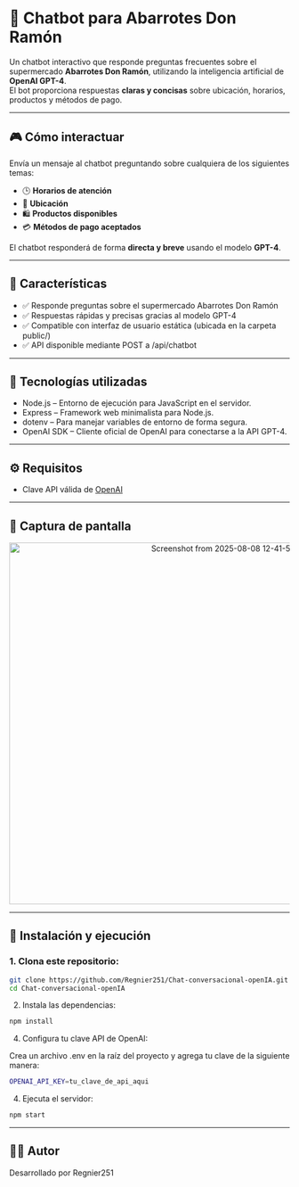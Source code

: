 # 🛒 Chatbot para Abarrotes Don Ramón

Un chatbot interactivo que responde preguntas frecuentes sobre el supermercado **Abarrotes Don Ramón**, utilizando la inteligencia artificial de **OpenAI GPT-4**.  
El bot proporciona respuestas **claras y concisas** sobre ubicación, horarios, productos y métodos de pago.

---

## 🎮 Cómo interactuar

Envía un mensaje al chatbot preguntando sobre cualquiera de los siguientes temas:

- 🕒 **Horarios de atención**
- 📍 **Ubicación**
- 🛍️ **Productos disponibles**
- 💳 **Métodos de pago aceptados**

El chatbot responderá de forma **directa y breve** usando el modelo **GPT-4**.

---

## 🎯 Características

- ✅ Responde preguntas sobre el supermercado Abarrotes Don Ramón
- ✅ Respuestas rápidas y precisas gracias al modelo GPT-4
- ✅ Compatible con interfaz de usuario estática (ubicada en la carpeta public/)
- ✅ API disponible mediante POST a /api/chatbot

---

## 🧰 Tecnologías utilizadas

- Node.js – Entorno de ejecución para JavaScript en el servidor.
- Express – Framework web minimalista para Node.js.
- dotenv – Para manejar variables de entorno de forma segura.
- OpenAI SDK – Cliente oficial de OpenAI para conectarse a la API GPT-4.

---

## ⚙️ Requisitos

- Clave API válida de [OpenAI](https://platform.openai.com/)

---

## 📸 Captura de pantalla
<p align="center">
  <img width="753" height="649" alt="Screenshot from 2025-08-08 12-41-50" src="https://github.com/user-attachments/assets/2c031cc5-d16d-46f1-9b82-f53a9c2f70dc" />
</p>  

---

## 🚀 Instalación y ejecución

### 1. Clona este repositorio:

```bash
git clone https://github.com/Regnier251/Chat-conversacional-openIA.git
cd Chat-conversacional-openIA

```
2. Instala las dependencias:
```bash
npm install

```


4. Configura tu clave API de OpenAI:

Crea un archivo .env en la raíz del proyecto y agrega tu clave de la siguiente manera:
``` bash
OPENAI_API_KEY=tu_clave_de_api_aqui
```
4. Ejecuta el servidor:
``` bash
npm start
```
---

## 🧑‍💻 Autor

Desarrollado por Regnier251
